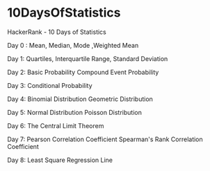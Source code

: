 # 10DaysOfStatistics

HackerRank - 10 Days of Statistics

Day 0 : Mean, Median, Mode 
        ,Weighted Mean
        
Day 1:  Quartiles, 
        Interquartile Range, 
        Standard Deviation

Day 2:  Basic Probability
        Compound Event Probability

Day 3:  Conditional Probability

Day 4:  Binomial Distribution
        Geometric Distribution

Day 5:  Normal Distribution
        Poisson Distribution

Day 6:  The Central Limit Theorem

Day 7:  Pearson Correlation Coefficient
        Spearman's Rank Correlation Coefficient

Day 8:  Least Square Regression Line
